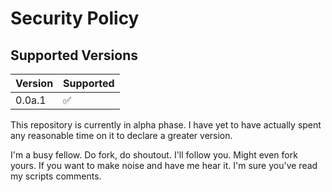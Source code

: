 # Security Policy

## Supported Versions

| Version | Supported          |
| ------- | ------------------ |
| 0.0a.1  | :white_check_mark: |

This repository is currently in alpha phase. I have yet to have actually
spent any reasonable time on it to declare a greater version.

I'm a busy fellow. Do fork, do shoutout. I'll follow you. Might even fork
yours. If you want to make noise and have me hear it. I'm sure you've read
my scripts comments.
